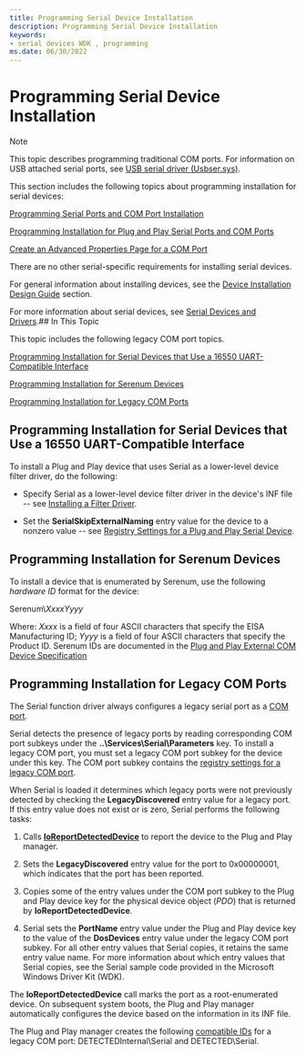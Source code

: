 ```yaml
---
title: Programming Serial Device Installation
description: Programming Serial Device Installation
keywords:
- serial devices WDK , programming
ms.date: 06/30/2022
---
```


# Programming Serial Device Installation

> [!NOTE]
> This topic describes programming traditional COM ports. For information on USB attached serial ports, see [USB serial driver (Usbser.sys)](../usbcon/usb-driver-installation-based-on-compatible-ids.md).

This section includes the following topics about programming installation for serial devices:

[Programming Serial Ports and COM Port Installation](installing-serial-ports-and-com-ports.md)

[Programming Installation for Plug and Play Serial Ports and COM Ports](installing-plug-and-play-serial-ports-and-com-ports.md)

[Create an Advanced Properties Page for a COM Port](installing-an-advanced-properties-page-for-a-com-port.md)

There are no other serial-specific requirements for installing serial devices.

For general information about installing devices, see the [Device Installation Design Guide](../install/index.md) section.

For more information about serial devices, see [Serial Devices and Drivers](using-serial-sys-and-serenum-sys.md).## In This Topic

This topic includes the following legacy COM port topics.

[Programming Installation for Serial Devices that Use a 16550 UART-Compatible Interface](#programming-installation-for-serial-devices-that-use-a-16550-uart-compatible-interface)

[Programming Installation for Serenum Devices](#programming-installation-for-serenum-devices)

[Programming Installation for Legacy COM Ports](#programming-installation-for-legacy-com-ports)

## Programming Installation for Serial Devices that Use a 16550 UART-Compatible Interface

To install a Plug and Play device that uses Serial as a lower-level device filter driver, do the following:

- Specify Serial as a lower-level device filter driver in the device's INF file -- see [Installing a Filter Driver](../install/installing-a-filter-driver.md).

- Set the **SerialSkipExternalNaming** entry value for the device to a nonzero value -- see [Registry Settings for a Plug and Play Serial Device](registry-settings-for-a-plug-and-play-serial-device.md).

## Programming Installation for Serenum Devices

To install a device that is enumerated by Serenum, use the following *hardware ID* format for the device:

Serenum\\*XxxxYyyy*

Where: *Xxxx* is a field of four ASCII characters that specify the EISA Manufacturing ID; *Yyyy* is a field of four ASCII characters that specify the Product ID. Serenum IDs are documented in the [Plug and Play External COM Device Specification](/previous-versions/windows/hardware/design/dn614609(v=vs.85))

## Programming Installation for Legacy COM Ports

The Serial function driver always configures a legacy serial port as a [COM port](configuration-of-com-ports.md).

Serial detects the presence of legacy ports by reading corresponding COM port subkeys under the **..\\Services\\Serial\\Parameters** key. To install a legacy COM port, you must set a legacy COM port subkey for the device under this key. The COM port subkey contains the [registry settings for a legacy COM port](registry-settings-for-a-legacy-com-port.md).

When Serial is loaded it determines which legacy ports were not previously detected by checking the **LegacyDiscovered** entry value for a legacy port. If this entry value does not exist or is zero, Serial performs the following tasks:

1. Calls [**IoReportDetectedDevice**](/windows-hardware/drivers/ddi/ntddk/nf-ntddk-ioreportdetecteddevice) to report the device to the Plug and Play manager.

2. Sets the **LegacyDiscovered** entry value for the port to 0x00000001, which indicates that the port has been reported.

3. Copies some of the entry values under the COM port subkey to the Plug and Play device key for the physical device object (*PDO*) that is returned by **IoReportDetectedDevice**.

4. Serial sets the **PortName** entry value under the Plug and Play device key to the value of the **DosDevices** entry value under the legacy COM port subkey. For all other entry values that Serial copies, it retains the same entry value name. For more information about which entry values that Serial copies, see the Serial sample code provided in the Microsoft Windows Driver Kit (WDK).

The **IoReportDetectedDevice** call marks the port as a root-enumerated device. On subsequent system boots, the Plug and Play manager automatically configures the device based on the information in its INF file.

The Plug and Play manager creates the following [compatible IDs](../install/compatible-ids.md) for a legacy COM port: DETECTEDInternal\\Serial and DETECTED\\Serial.
